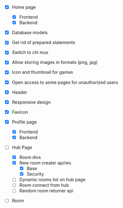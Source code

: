 - [X] Home page
    - [X] Frontend
    - [X] Backend

- [X] Database models
- [X] Get rid of prepared statements
- [X] Switch to chi mux
- [X] Allow storing images in formats (png, jpg)
- [X] Icon and thumbnail for games
- [X] Open access to some pages for unauthorized users
- [X] Header
- [X] Responsive design
- [X] Favicon

- [X] Profile page
    - [X] Frontend
    - [X] Backend

- [ ] Hub Page
    - [X] Room divs 
    - [X] New room creater api/ws
        - [X] Base
        - [X] Security
    - [ ] Dynamic rooms list on hub page
    - [ ] Room connect from hub
    - [ ] Random room returner api

- [ ] Room